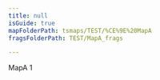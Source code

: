 ```yaml
---
title: null
isGuide: true
mapFolderPath: tsmaps/TEST/%CE%9E%20MapA
fragsFolderPath: TEST/MapA_frags

---
```



<!-- tsGuideRenderComment {"guide":{"id":"imynzp0A5","path":"TEST","fragmentFolderPath":"TEST/MapA_frags"},"fragment":{"id":"imynzp0A5","topLevelMapKey":"fjJ49q02OX","mapKeyChain":"fjJ49q02OX","guideID":"imynzp0Ly","guidePath":"c:/GitHub/MuddySpud/MuddySpud.github.io/tsmaps/TEST/MapA.tsmap","parentFragmentID":null,"chartKey":"fjJ49q02OX","isLeaf":false,"options":[{"id":"imyo020sw","option":"MapA 1.1","isAncillary":false,"order":1},{"id":"imyo0G1vn","option":"MapA 1.2","isAncillary":false,"order":2}]}} -->

MapA 1